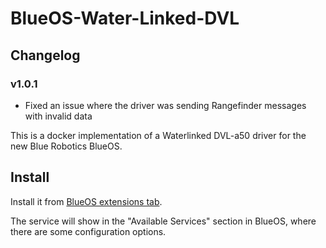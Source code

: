 # BlueOS-Water-Linked-DVL

## Changelog

### v1.0.1
 - Fixed an issue where the driver was sending Rangefinder messages with invalid data

This is a docker implementation of a Waterlinked DVL-a50 driver for the new Blue Robotics BlueOS.

## Install

Install it from [BlueOS extensions tab](https://docs.bluerobotics.com/ardusub-zola/software/onboard/BlueOS-1.1/extensions/).

The service will show in the "Available Services" section in BlueOS, where there are some configuration options.
